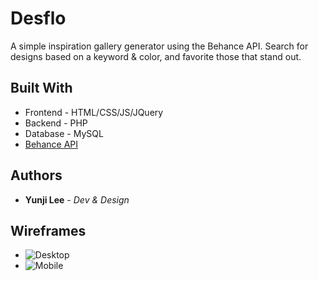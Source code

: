 # Desflo

A simple inspiration gallery generator using the Behance API. Search for designs based on a keyword & color, and favorite those that stand out.

## Built With

* Frontend - HTML/CSS/JS/JQuery
* Backend - PHP
* Database - MySQL
* [Behance API](https://www.behance.net/dev)

## Authors

* **Yunji Lee** - *Dev & Design*

## Wireframes

* ![Desktop](https://raw.githubusercontent.com/yunjilee/desflo/assets/images/wireframes/desktop.png)
* ![Mobile](https://raw.githubusercontent.com/yunjilee/desflo/assets/images/wireframes/mobile.png)
